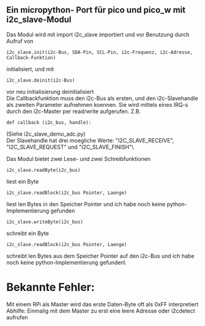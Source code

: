 ## Ein micropython- Port für pico und pico_w mit i2c_slave-Modul
Das Modul wird mit import i2c_slave importiert und vor Benutzung durch Aufruf von
```
i2c_slave.init(i2c-Bus, SDA-Pin, SCL-Pin, i2c-Frequenz, i2c-Adresse, Callback-Funktion)
```
initialisiert, und mit
```
i2c_slave.deinit(i2c-Bus)
```
vor neu initialisierung deinitialisiert\
Die Callbackfunktion muss den i2c-Bus als ersten, und den i2c-Slavehandle als zweiten Parameter aufnehmen koennen. Sie wird mittels eines IRQ-s durch den i2c-Master per read/write aufgerufen. Z.B.
```
def callback (i2c_bus, handle):
```
(Siehe i2c_slave_demo_adc.py)\
Der Slavehandle hat drei moegliche Werte: "I2C_SLAVE_RECEIVE", "I2C_SLAVE_REQUEST" und "I2C_SLAVE_FINISH"\

Das Modul bietet zwei Lese- und zwei Schreibfunktionen
```
i2c_slave.readByte(i2c_bus)
```
liest ein Byte
```
i2c_slave.readBlock(i2c_bus Pointer, Laenge) 
```
liest len Bytes in den Speicher Pointer und ich habe noch keine python-Implementierung gefunden
```
i2c_slave.writeByte(i2c_bus)
```
schreibt ein Byte
```
i2c_slave.readBlock(i2c_bus Pointer, Laenge)
```
schreibt len Bytes aus dem Speicher Pointer auf den i2c-Bus und ich habe noch keine python-Implementierung gefunden\

# Bekannte Fehler:
Mit einem RPi als Master wird das erste Daten-Byte oft als 0xFF interpretiert\
Abhilfe: Einmalig mit dem Master zu erst eine leere Adresse oder i2cdetect aufrufen
